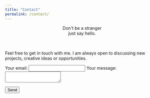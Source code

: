 ```yaml
---
title: "Contact"
permalink: /contact/
---
```


<center><span style="#0083B6;">Don't be a stranger</span></center>

<center>just say hello.</center>
<br>
<br>

Feel free to get in touch with me. I am always open to discussing new projects, creative ideas or opportunities.

<form
  action="https://formspree.io/moqdjoek"
  method="POST"
>
  <label>
    Your email:
    <input type="text" name="_replyto">
  </label>
  <label>
    Your message:
    <textarea name="message"></textarea>
  </label>

  <!-- your other form fields go here -->

  <button type="submit">Send</button>
</form>

